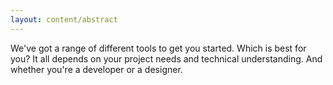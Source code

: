```yaml
---
layout: content/abstract
---
```


We've got a range of different tools to get you started. Which is best for you? It all depends on your project needs and technical understanding. And whether you're a developer or a designer.
